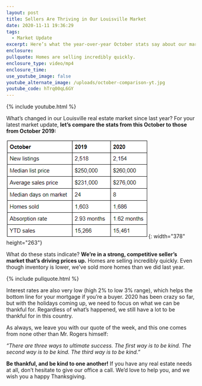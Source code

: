 ```yaml
---
layout: post
title: Sellers Are Thriving in Our Louisville Market
date: 2020-11-11 19:36:29
tags:
  - Market Update
excerpt: Here’s what the year-over-year October stats say about our market.
enclosure:
pullquote: Homes are selling incredibly quickly.
enclosure_type: video/mp4
enclosure_time:
use_youtube_image: false
youtube_alternate_image: /uploads/october-comparison-yt.jpg
youtube_code: hTrq00qL6GY
---
```


{% include youtube.html %}

What’s changed in our Louisville real estate market since last year? For your latest market update, **let’s compare the stats from this October to those from October 2019:**

![](/uploads/chart.PNG){: width="378" height="263"}

What do these stats indicate? **We’re in a strong, competitive seller’s market that’s driving prices up.** Homes are selling incredibly quickly. Even though inventory is lower, we’ve sold more homes than we did last year.&nbsp;

{% include pullquote.html %}

Interest rates are also very low (high 2% to low 3% range), which helps the bottom line for your mortgage if you’re a buyer. 2020 has been crazy so far, but with the holidays coming up, we need to focus on what we can be thankful for. Regardless of what’s happened, we still have a lot to be thankful for in this country.&nbsp;

As always, we leave you with our quote of the week, and this one comes from none other than Mr. Rogers himself:

*“There are three ways to ultimate success. The first way is to be kind. The second way is to be kind. The third way is to be kind.”*&nbsp;

**Be thankful, and be kind to one another\!** If you have any real estate needs at all, don’t hesitate to give our office a call. We’d love to help you, and we wish you a happy Thanksgiving.